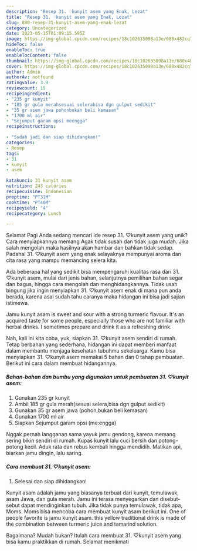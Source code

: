 ```yaml
---
description: "Resep 31. ♡kunyit asem yang Enak, Lezat"
title: "Resep 31. ♡kunyit asem yang Enak, Lezat"
slug: 880-resep-31-kunyit-asem-yang-enak-lezat
category: Uncategorized
date: 2023-05-15T01:09:15.595Z
image: https://img-global.cpcdn.com/recipes/18c102635098a13e/680x482cq70/31-kunyit-asem-foto-resep-utama.jpg
hideToc: false
enableToc: true
enableTocContent: false
thumbnail: https://img-global.cpcdn.com/recipes/18c102635098a13e/680x482cq70/31-kunyit-asem-foto-resep-utama.jpg
cover: https://img-global.cpcdn.com/recipes/18c102635098a13e/680x482cq70/31-kunyit-asem-foto-resep-utama.jpg
author: Admin
authorAv: notfound
ratingvalue: 3.9
reviewcount: 15
recipeingredient:
- "235 gr kunyit"
- "185 gr gula merahsesuai selerabisa dgn gulput sedikit"
- "35 gr asem jawa pohonbukan beli kemasan"
- "1700 ml air"
- "Sejumput garam opsi meengga"
recipeinstructions:

- "Sudah jadi dan siap dihidangkan!"
categories:
- Resep
tags:
- 31
- kunyit
- asem

katakunci: 31 kunyit asem 
nutrition: 243 calories
recipecuisine: Indonesian
preptime: "PT31M"
cooktime: "PT40M"
recipeyield: "4"
recipecategory: Lunch

---
```



Selamat Pagi Anda sedang mencari ide resep 31. ♡kunyit asem yang unik? Cara menyiapkannya memang Agak tidak susah dan tidak juga mudah. Jika salah mengolah maka hasilnya akan hambar dan bahkan tidak sedap. Padahal 31. ♡kunyit asem yang enak selayaknya mempunyai aroma dan cita rasa yang mampu memancing selera kita.


Ada beberapa hal yang sedikit bisa mempengaruhi kualitas rasa dari 31. ♡kunyit asem, mulai dari jenis bahan, selanjutnya pemilihan bahan segar dan bagus, hingga cara mengolah dan menghidangkannya. Tidak usah bingung jika ingin menyiapkan 31. ♡kunyit asem enak di mana pun anda berada, karena asal sudah tahu caranya maka hidangan ini bisa jadi sajian istimewa.

Jamu kunyit asam is sweet and sour with a strong turmeric flavour. It&#39;s an acquired taste for some people, especially those who are not familiar with herbal drinks. I sometimes prepare and drink it as a refreshing drink.


Nah, kali ini kita coba, yuk, siapkan 31. ♡kunyit asem sendiri di rumah. Tetap berbahan yang sederhana, hidangan ini dapat memberi manfaat dalam membantu menjaga kesehatan tubuhmu sekeluarga. Kamu bisa menyiapkan 31. ♡kunyit asem memakai 5 bahan dan 0 tahap pembuatan. Berikut ini cara dalam membuat hidangannya.

<!--inarticleads1-->

##### Bahan-bahan dan bumbu yang digunakan untuk pembuatan 31. ♡kunyit asem:

1. Gunakan 235 gr kunyit
1. Ambil 185 gr gula merah(sesuai selera,bisa dgn gulput sedikit)
1. Gunakan 35 gr asem jawa (pohon,bukan beli kemasan)
1. Gunakan 1700 ml air
1. Siapkan Sejumput garam opsi (me:engga)


Nggak pernah langganan sama yayuk jamu gendong, karena memang sering bikin sendiri di rumah. Kupas kunyit lalu cuci bersih dan potong-potong kecil. Aduk rata dan rebus kembali hingga mendidih. Matikan api, biarkan jamu dingin, lalu saring. 

<!--inarticleads2-->

##### Cara membuat 31. ♡kunyit asem:


1. Selesai dan siap dihidangkan!

Kunyit asam adalah jamu yang biasanya terbuat dari kunyit, temulawak, asam Jawa, dan gula merah. Jamu ini terasa menyegarkan dan disebut-sebut dapat mendinginkan tubuh. Jika tidak punya temulawak, tidak apa, Moms. Moms bisa mencoba cara membuat kunyit asam berikut ini. One of people favorite is jamu kunyit asam. this yellow traditional drink is made of the combination between turmeric juice and tamarind solution. 

Bagaimana? Mudah bukan? Itulah cara membuat 31. ♡kunyit asem yang bisa kamu praktikkan di rumah. Selamat menikmati
